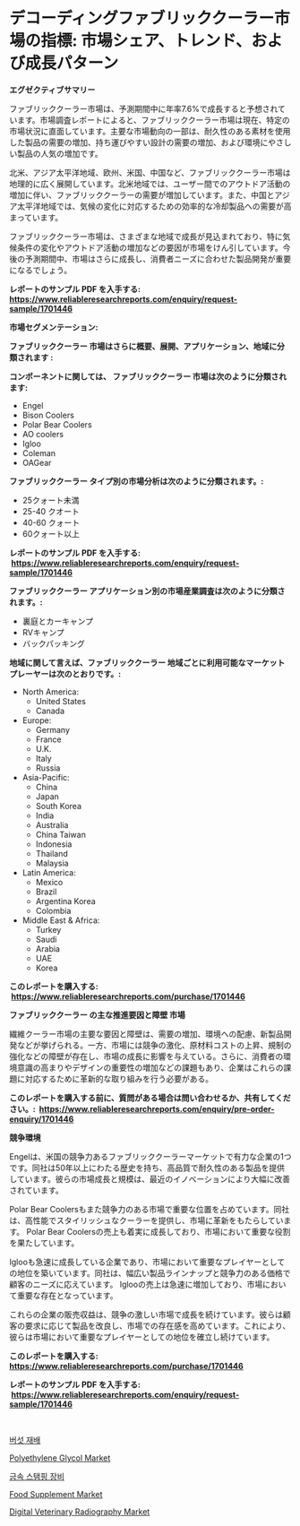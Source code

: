 <p><h1>デコーディングファブリッククーラー市場の指標: 市場シェア、トレンド、および成長パターン</h1></p><p><strong>エグゼクティブサマリー</strong></p>
<p><p>ファブリッククーラー市場は、予測期間中に年率7.6%で成長すると予想されています。市場調査レポートによると、ファブリッククーラー市場は現在、特定の市場状況に直面しています。主要な市場動向の一部は、耐久性のある素材を使用した製品の需要の増加、持ち運びやすい設計の需要の増加、および環境にやさしい製品の人気の増加です。</p><p>北米、アジア太平洋地域、欧州、米国、中国など、ファブリッククーラー市場は地理的に広く展開しています。北米地域では、ユーザー間でのアウトドア活動の増加に伴い、ファブリッククーラーの需要が増加しています。また、中国とアジア太平洋地域では、気候の変化に対応するための効率的な冷却製品への需要が高まっています。</p><p>ファブリッククーラー市場は、さまざまな地域で成長が見込まれており、特に気候条件の変化やアウトドア活動の増加などの要因が市場をけん引しています。今後の予測期間中、市場はさらに成長し、消費者ニーズに合わせた製品開発が重要になるでしょう。</p></p>
<p><strong>レポートのサンプル PDF を入手する: <a href="https://www.reliableresearchreports.com/enquiry/request-sample/1701446">https://www.reliableresearchreports.com/enquiry/request-sample/1701446</a></strong></p>
<p><strong>市場セグメンテーション:</strong></p>
<p><strong> ファブリッククーラー 市場はさらに概要、展開、アプリケーション、地域に分類されます :</strong></p>
<p><strong>コンポーネントに関しては、 ファブリッククーラー 市場は次のように分類されます: &nbsp;</strong></p>
<p><ul><li>Engel</li><li>Bison Coolers</li><li>Polar Bear Coolers</li><li>AO coolers</li><li>Igloo</li><li>Coleman</li><li>OAGear</li></ul></p>
<p><strong> ファブリッククーラー タイプ別の市場分析は次のように分類されます。:</strong></p>
<p><ul><li>25クォート未満</li><li>25-40 クオート</li><li>40-60 クォート</li><li>60クォート以上</li></ul></p>
<p><strong>レポートのサンプル PDF を入手する: &nbsp;<a href="https://www.reliableresearchreports.com/enquiry/request-sample/1701446">https://www.reliableresearchreports.com/enquiry/request-sample/1701446</a></strong></p>
<p><strong> ファブリッククーラー アプリケーション別の市場産業調査は次のように分類されます。:</strong></p>
<p><ul><li>裏庭とカーキャンプ</li><li>RVキャンプ</li><li>バックパッキング</li></ul></p>
<p><strong>地域に関して言えば、ファブリッククーラー 地域ごとに利用可能なマーケットプレーヤーは次のとおりです。:</strong></p>
<p><ul>
    <li>
        North America:
        <ul>
            <li>United States</li>
            <li>Canada</li>
        </ul>
    </li>
    <li>
        Europe:
        <ul>
            <li>Germany</li>
            <li>France</li>
            <li>U.K.</li>
            <li>Italy</li>
            <li>Russia</li>
        </ul>
    </li>
    <li>
        Asia-Pacific:
        <ul>
            <li>China</li>
            <li>Japan</li>
            <li>South Korea</li>
            <li>India</li>
            <li>Australia</li>
            <li>China Taiwan</li>
            <li>Indonesia</li>
            <li>Thailand</li>
            <li>Malaysia</li>
        </ul>
    </li>
    <li>
        Latin America:
        <ul>
            <li>Mexico</li>
            <li>Brazil</li>
            <li>Argentina Korea</li>
            <li>Colombia</li>
        </ul>
    </li>
    <li>
        Middle East & Africa:
        <ul>
            <li>Turkey</li>
            <li>Saudi</li>
            <li>Arabia</li>
            <li>UAE</li>
            <li>Korea</li>
        </ul>
    </li>
    </ul></p>
<p><strong>このレポートを購入する: &nbsp;<a href="https://www.reliableresearchreports.com/purchase/1701446">https://www.reliableresearchreports.com/purchase/1701446</a></strong></p>
<p><strong>ファブリッククーラー の主な推進要因と障壁 市場</strong></p>
<p><p>繊維クーラー市場の主要な要因と障壁は、需要の増加、環境への配慮、新製品開発などが挙げられる。一方、市場には競争の激化、原材料コストの上昇、規制の強化などの障壁が存在し、市場の成長に影響を与えている。さらに、消費者の環境意識の高まりやデザインの重要性の増加などの課題もあり、企業はこれらの課題に対応するために革新的な取り組みを行う必要がある。</p></p>
<p><strong>このレポートを購入する前に、質問がある場合は問い合わせるか、共有してください。:&nbsp; <a href="https://www.reliableresearchreports.com/enquiry/pre-order-enquiry/1701446">https://www.reliableresearchreports.com/enquiry/pre-order-enquiry/1701446</a></strong></p>
<p><strong>競争環境</strong></p>
<p><p>Engelは、米国の競争力あるファブリッククーラーマーケットで有力な企業の1つです。同社は50年以上にわたる歴史を持ち、高品質で耐久性のある製品を提供しています。彼らの市場成長と規模は、最近のイノベーションにより大幅に改善されています。</p><p>Polar Bear Coolersもまた競争力のある市場で重要な位置を占めています。同社は、高性能でスタイリッシュなクーラーを提供し、市場に革新をもたらしています。 Polar Bear Coolersの売上も着実に成長しており、市場において重要な役割を果たしています。</p><p>Iglooも急速に成長している企業であり、市場において重要なプレイヤーとしての地位を築いています。同社は、幅広い製品ラインナップと競争力のある価格で顧客のニーズに応えています。 Iglooの売上は急速に増加しており、市場において重要な存在となっています。</p><p>これらの企業の販売収益は、競争の激しい市場で成長を続けています。彼らは顧客の要求に応じて製品を改良し、市場での存在感を高めています。これにより、彼らは市場において重要なプレイヤーとしての地位を確立し続けています。</p></p>
<p><strong>このレポートを購入する: &nbsp; <a href="https://www.reliableresearchreports.com/purchase/1701446">https://www.reliableresearchreports.com/purchase/1701446</a></strong></p>
<p><strong>レポートのサンプル PDF を入手する: &nbsp;<a href="https://www.reliableresearchreports.com/enquiry/request-sample/1701446">https://www.reliableresearchreports.com/enquiry/request-sample/1701446</a></strong><strong></strong></p>
<p>&nbsp;</p>
<p><p><a href="https://medium.com/@kelvinfeenrey98677/%EB%B2%84%EC%84%AF-%EC%9E%AC%EB%B0%B0-%EC%8B%9C%EC%9E%A5-%EC%A0%90%EC%9C%A0%EC%9C%A8-%EB%B3%80%ED%99%94%EC%99%80-%EC%8B%9C%EC%9E%A5-%EC%84%B1%EC%9E%A5-%EC%B6%94%EC%84%B8-2024%EB%85%84%EB%B6%80%ED%84%B0-2031%EB%85%84%EA%B9%8C%EC%A7%80-4ed551b42b85">버섯 재배</a></p><p><a href="https://github.com/mauripalmi/Market-Research-Report-List-2/blob/main/polyethylene-glycol-market.md">Polyethylene Glycol Market</a></p><p><a href="https://github.com/lzrvbyqzftro57/Market-Research-Report-List-1/blob/main/8018398191764.md">금속 스탬핑 장비</a></p><p><a href="https://view.publitas.com/reportprime-1/food-supplement-market-size-and-examines-its-market-scope-with-a-primary-focus-on-growth-opportunities-and-forecasted-trends-spanning-from-2024-to-2031/">Food Supplement Market</a></p><p><a href="https://view.publitas.com/reportprime-1/decoding-the-digital-veterinary-radiography-market-a-deep-dive-into-the-latest-market-trends-market-segmentation-and-competitive-analysis/">Digital Veterinary Radiography Market</a></p></p>
